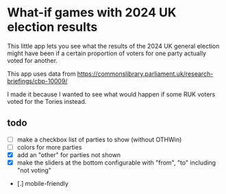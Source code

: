 # What-if games with 2024 UK election results

This little app lets you see what the results of the 2024 UK general election might have been if a
certain proportion of voters for one party actually voted for another.

This app uses data from https://commonslibrary.parliament.uk/research-briefings/cbp-10009/

I made it because I wanted to see what would happen if some RUK voters voted for the Tories instead.

## todo

- [ ] make a checkbox list of parties to show (without OTHWin)
- [ ] colors for more parties
- [x] add an "other" for parties not shown
- [x] make the sliders at the bottom configurable with "from", "to" including "not voting"
- [.] mobile-friendly
